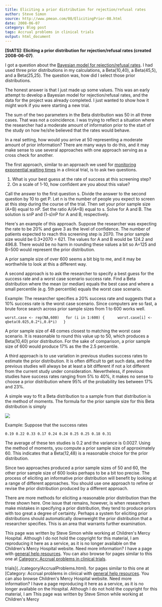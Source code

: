 ```yaml
---
title: Eliciting a prior distribution for rejection/refusal rates
author: Steve Simon
source: http://www.pmean.com/08/ElicitingPrior-08.html
date: 2008-06-07
category: Blog post
tags: Accrual problems in clinical trials
output: html_document
---
```

**[StATS]: Eliciting a prior distribution for
rejection/refusal rates (created 2008-06-07)**.

I got a question about the [Bayesian model for rejection/refusal
rates](RefusalsAndExclusions.html). I had used three prior distributions
in my calculations, a Beta(10,40), a Beta(45,5), and a Beta(25,25). The
question was, how did I select those prior distributions.

The honest answer is that I just made up some values. This was an early
attempt to develop a Bayesian model for rejection/refusal rates, and the
data for the project was already completed. I just wanted to show how it
might work if you were starting a new trial.

The sum of the two parameters in the Beta distribution was 50 in all
three cases. That was not a coincidence. I was trying to reflect a
situation where the researcher had a moderate amount of information
prior to the start of the study on how he/she believed that the rates
would behave.

In a real setting, how would you arrive at 50 representing a moderate
amount of prior information? There are many ways to do this, and it may
make sense to use several approaches with one approach serving as a
cross check for another.

The first approach, similar to an approach we used for [monitoring
exponential waiting times](ExponentialAccrual.html) in a clinical trial,
is to ask two questions.

1.  What is your best guess at the rate of success at this screening
    step?
2.  On a scale of 1-10, how confident are you about this value?

Call the answer to the first question s. Divide the answer to the second
question by 10 to get P. Let n is the number of people you expect to
screen at this step during the course of the trial. Then set your prior
sample size (A+B) equal to nP. Set the ratio A/(A+B) equal to s. Solve
for A and B.   The solution is snP and (1-s)nP for A and B, respectively.

Here's an example of this approach. Suppose the researcher was
expecting the rate to be 20% and gave 3 as the level of confidence. The
number of patients expected to reach this screening step is 2070. The
prior sample size would be 0.3*2070 = 621. The values for A and B would
be 124.2 and 496.8. There would be no harm in rounding these values a
bit so A=125 and B=500 would represent the prior distribution.

A prior sample size of over 600 seems a bit big to me, and it may be
worthwhile to look at this a different way.

A second approach is to ask the researcher to specify a best guess for
the success rate and a worst case scenario success rate. Find a Beta
distribution where the mean (or median) equals the best case and where a
small percentile (e.g. 5th percentile) equals the worst case scenario.

Example: The researcher specifies a 20% success rate and suggests that a
10% success rate is the worst case scenario. Since computers are so
fast, a brute force search across prior sample sizes from 1 to 600 works
well.

`worst.case <- rep(NA,600)   for (i in 1:600) {      worst.case[i] <- qbeta(0.025,0.2*i,0.8*i)   }`

A prior sample size of 48 comes closest to matching the worst case
scenario. It is reasonable to round this value up to 50, which produces
a Beta(10,40) prior distribution. For the sake of comparison, a prior
sample size of 600 would produce 17% as the the 2.5 percentile.

A third approach is to use variation in previous studies success rates
to estimate the prior distribution. It is often difficult to get such
data, and the previous studies will always be at least a bit different
if not a lot different from the current study under consideration.
Nevertheless, if previous studies have success rates ranging from 5% to
40%, it makes no sense to choose a prior distribution where 95% of the
probability lies between 17% and 23%.

A simple way to fit a Beta distribution to a sample from that
distribution is the method of moments. The formula for the prior sample
size for this Beta distribution is simply

![](../../../web/images/08/ElicitingPrior-0801.gif)

Example: Suppose that the success rates

`0.19 0.22 0.33 0.17 0.24 0.24 0.25 0.25 0.18 0.31`

The average of these ten studies is 0.2 and the variance is 0.0027.
Using the method of moments, you compute a prior sample size of
approximately 60. This indicates that a Beta(12,48) is a reasonable
choice for the prior distribution.

Since two approaches produced a prior sample sizes of 50 and 60, the
other prior sample size of 600 looks perhaps to be a bit too precise.
The process of eliciting an informative prior distribution will benefit
by looking at a range of different approaches. You should use one
approach to refine or revise the prior distribution produced by a
different approach.

There are more methods for eliciting a reasonable prior distribution
than the three shown here. One issue that remains, however, is when
researchers make mistakes in specifying a prior distribution, they tend
to produce priors with too great a degree of certainty. Perhaps a system
for eliciting prior distributions should automatically downweight the
prior distribution that a researcher specifies. This is an area that
warrants further examination.

This page was written by Steve Simon while working at Children's Mercy
Hospital. Although I do not hold the copyright for this material, I am
reproducing it here as a service, as it is no longer available on the
Children's Mercy Hospital website. Need more information? I have a page
with [general help resources](../GeneralHelp.html). You can also browse
for pages similar to this one at [Category: Accrual problems in clinical
trials](../category/AccrualProblems.html).
<!---More--->
trials](../category/AccrualProblems.html).
for pages similar to this one at [Category: Accrual problems in clinical
with [general help resources](../GeneralHelp.html). You can also browse
Children's Mercy Hospital website. Need more information? I have a page
reproducing it here as a service, as it is no longer available on the
Hospital. Although I do not hold the copyright for this material, I am
This page was written by Steve Simon while working at Children's Mercy

<!---Do not use
**[StATS]: Eliciting a prior distribution for
This page was written by Steve Simon while working at Children's Mercy
Hospital. Although I do not hold the copyright for this material, I am
reproducing it here as a service, as it is no longer available on the
Children's Mercy Hospital website. Need more information? I have a page
with [general help resources](../GeneralHelp.html). You can also browse
for pages similar to this one at [Category: Accrual problems in clinical
trials](../category/AccrualProblems.html).
--->


